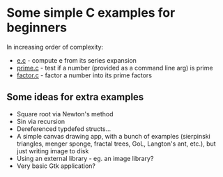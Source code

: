# Some simple C examples for beginners

In increasing order of complexity:

* [e.c](e.c) - compute e from its series expansion
* [prime.c](prime.c) - test if a number (provided as a command line arg) is prime
* [factor.c](factor.c) - factor a number into its prime factors


## Some ideas for extra examples

* Square root via Newton's method
* Sin via recursion
* Dereferenced typdefed structs...
* A simple canvas drawing app, with a bunch of examples (sierpinski triangles, menger sponge, fractal trees, GoL, Langton's ant, etc.), but just writing image to disk
* Using an external library - eg. an image library?
* Very basic Gtk application?

